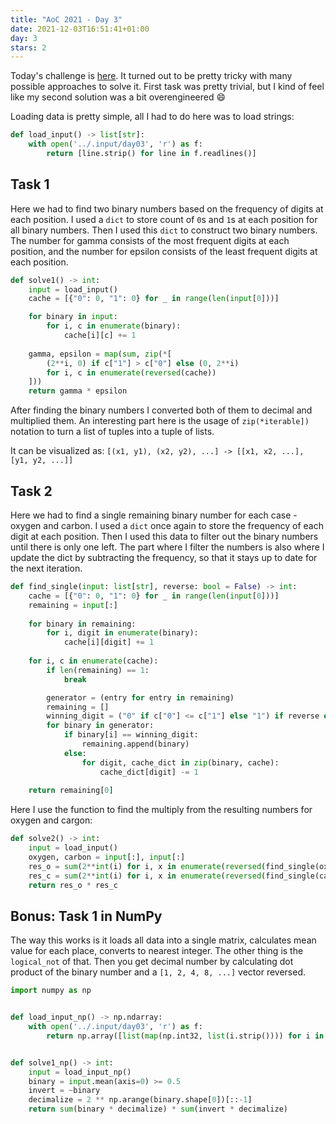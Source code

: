 ```yaml
---
title: "AoC 2021 - Day 3"
date: 2021-12-03T16:51:41+01:00
day: 3
stars: 2
---
```


Today's challenge is [here](https://adventofcode.com/2021/day/3). It turned out to be pretty tricky with many possible approaches to solve it. First task was pretty trivial, but I kind of feel like my second solution was a bit overengineered :smile:

Loading data is pretty simple, all I had to do here was to load strings:
```python
def load_input() -> list[str]:
    with open('../.input/day03', 'r') as f:
        return [line.strip() for line in f.readlines()]
```

## Task 1
Here we had to find two binary numbers based on the frequency of digits at each position. I used a `dict` to store count of `0`s and `1`s at each position for all binary numbers. Then I used this `dict` to construct two binary numbers. The number for gamma consists of the most frequent digits at each position, and the number for epsilon consists of the least frequent digits at each position.

```python
def solve1() -> int:
    input = load_input()
    cache = [{"0": 0, "1": 0} for _ in range(len(input[0]))]

    for binary in input:
        for i, c in enumerate(binary):
            cache[i][c] += 1
    
    gamma, epsilon = map(sum, zip(*[
        (2**i, 0) if c["1"] > c["0"] else (0, 2**i)
        for i, c in enumerate(reversed(cache))
    ]))
    return gamma * epsilon
```

After finding the binary numbers I converted both of them to decimal and multiplied them. An interesting part here is the usage of `zip(*iterable])` notation to turn a list of tuples into a tuple of lists.

It can be visualized as:
`[(x1, y1), (x2, y2), ...] -> [[x1, x2, ...], [y1, y2, ...]]`

## Task 2

Here we had to find a single remaining binary number for each case - oxygen and carbon. I used a `dict` once again to store the frequency of each digit at each position. Then I used this data to filter out the binary numbers until there is only one left. The part where I filter the numbers is also where I update the dict by subtracting the frequency, so that it stays up to date for the next iteration.

```python
def find_single(input: list[str], reverse: bool = False) -> int:
    cache = [{"0": 0, "1": 0} for _ in range(len(input[0]))]
    remaining = input[:]
    
    for binary in remaining:
        for i, digit in enumerate(binary):
            cache[i][digit] += 1
    
    for i, c in enumerate(cache):
        if len(remaining) == 1:
            break

        generator = (entry for entry in remaining)
        remaining = []
        winning_digit = ("0" if c["0"] <= c["1"] else "1") if reverse else ("1" if c["1"] >= c["0"] else "0")
        for binary in generator:
            if binary[i] == winning_digit:
                remaining.append(binary)
            else:
                for digit, cache_dict in zip(binary, cache):
                    cache_dict[digit] -= 1
    
    return remaining[0]
```

Here I use the function to find the multiply from the resulting numbers for oxygen and cargon:

```python
def solve2() -> int:
    input = load_input()
    oxygen, carbon = input[:], input[:]
    res_o = sum(2**int(i) for i, x in enumerate(reversed(find_single(oxygen, reverse=False))) if x == "1")
    res_c = sum(2**int(i) for i, x in enumerate(reversed(find_single(carbon, reverse=True))) if x == "1")
    return res_o * res_c
```

## Bonus: Task 1 in NumPy
The way this works is it loads all data into a single matrix, calculates mean value for each place, converts to nearest integer. The other thing is the `logical_not` of that. Then you get decimal number by calculating dot product of the binary number and a `[1, 2, 4, 8, ...]` vector reversed.

```python
import numpy as np


def load_input_np() -> np.ndarray:
    with open('../.input/day03', 'r') as f:
        return np.array([list(map(np.int32, list(i.strip()))) for i in f.readlines()])


def solve1_np() -> int:
    input = load_input_np()
    binary = input.mean(axis=0) >= 0.5
    invert = ~binary
    decimalize = 2 ** np.arange(binary.shape[0])[::-1]
    return sum(binary * decimalize) * sum(invert * decimalize)
```
